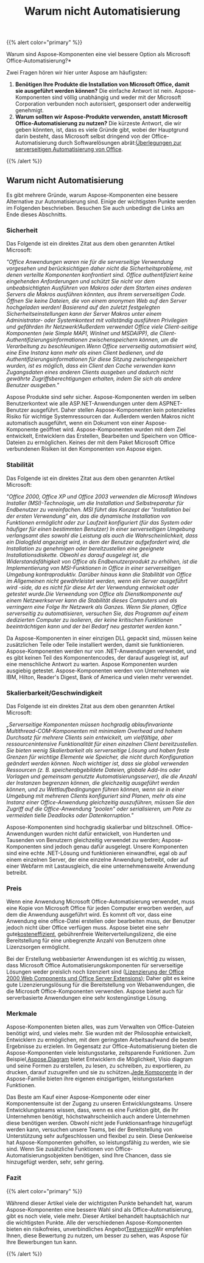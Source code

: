 ﻿---
title: Warum nicht Automatisierung
type: docs
weight: 40
url: /de/net/why-not-automation/
description: Diese Seite beschreibt, warum keine Automatisierung.
---
{{% alert color="primary" %}} 

Warum sind Aspose-Komponenten eine viel bessere Option als Microsoft Office-Automatisierung?*

Zwei Fragen hören wir hier unter Aspose am häufigsten:

1. **Benötigen Ihre Produkte die Installation von Microsoft Office, damit sie ausgeführt werden können?** 
Die einfache Antwort ist nein. Aspose-Komponenten sind völlig unabhängig und weder mit der Microsoft Corporation verbunden noch autorisiert, gesponsert oder anderweitig genehmigt.
1. **Warum sollten wir Aspose-Produkte verwenden, anstatt Microsoft Office-Automatisierung zu nutzen?** 
 Die kürzeste Antwort, die wir geben könnten, ist, dass es viele Gründe gibt, wobei der Hauptgrund darin besteht, dass Microsoft selbst dringend von der Office-Automatisierung durch Softwarelösungen abrät:[Überlegungen zur serverseitigen Automatisierung von Office](http://support.microsoft.com/default.aspx?scid=kb;EN-US;q257757).

{{% /alert %}} 
## **Warum nicht Automatisierung**
Es gibt mehrere Gründe, warum Aspose-Komponenten eine bessere Alternative zur Automatisierung sind. Einige der wichtigsten Punkte werden im Folgenden beschrieben. Besuchen Sie auch unbedingt die Links am Ende dieses Abschnitts.
### **Sicherheit**
Das Folgende ist ein direktes Zitat aus dem oben genannten Artikel Microsoft:

*"Office Anwendungen waren nie für die serverseitige Verwendung vorgesehen und berücksichtigen daher nicht die Sicherheitsprobleme, mit denen verteilte Komponenten konfrontiert sind. Office authentifiziert keine eingehenden Anforderungen und schützt Sie nicht vor dem unbeabsichtigten Ausführen von Makros oder dem Starten eines anderen Servers die Makros ausführen könnten, aus Ihrem serverseitigen Code. Öffnen Sie keine Dateien, die von einem anonymen Web auf den Server hochgeladen werden! Basierend auf den zuletzt festgelegten Sicherheitseinstellungen kann der Server Makros unter einem Administrator- oder Systemkontext mit vollständig ausführen Privilegien und gefährden Ihr Netzwerk!Außerdem verwendet Office viele Client-seitige Komponenten (wie Simple MAPI, WinInet und MSDAIPP), die Client-Authentifizierungsinformationen zwischenspeichern können, um die Verarbeitung zu beschleunigen.Wenn Office serverseitig automatisiert wird, eine Eine Instanz kann mehr als einen Client bedienen, und da Authentifizierungsinformationen für diese Sitzung zwischengespeichert wurden, ist es möglich, dass ein Client den Cache verwenden kann Zugangsdaten eines anderen Clients ausgeben und dadurch nicht gewährte Zugriffsberechtigungen erhalten, indem Sie sich als andere Benutzer ausgeben."*

Aspose Produkte sind sehr sicher. Aspose-Komponenten werden im selben Benutzerkontext wie alle ASP.NET-Anwendungen unter dem ASPNET-Benutzer ausgeführt. Daher stellen Aspose-Komponenten kein potenzielles Risiko für wichtige Systemressourcen dar. Außerdem werden Makros nicht automatisch ausgeführt, wenn ein Dokument von einer Aspose-Komponente geöffnet wird. Aspose-Komponenten wurden mit dem Ziel entwickelt, Entwicklern das Erstellen, Bearbeiten und Speichern von Office-Dateien zu ermöglichen. Keines der mit dem Paket Microsoft Office verbundenen Risiken ist den Komponenten von Aspose eigen.
### **Stabilität**
Das Folgende ist ein direktes Zitat aus dem oben genannten Artikel Microsoft:

*"Office 2000, Office XP und Office 2003 verwenden die Microsoft Windows Installer (MSI)-Technologie, um die Installation und Selbstreparatur für Endbenutzer zu vereinfachen. MSI führt das Konzept der "Installation bei der ersten Verwendung" ein, das die dynamische Installation von Funktionen ermöglicht oder zur Laufzeit konfiguriert (für das System oder häufiger für einen bestimmten Benutzer) In einer serverseitigen Umgebung verlangsamt dies sowohl die Leistung als auch die Wahrscheinlichkeit, dass ein Dialogfeld angezeigt wird, in dem der Benutzer aufgefordert wird, die Installation zu genehmigen oder bereitzustellen eine geeignete Installationsdiskette. Obwohl es darauf ausgelegt ist, die Widerstandsfähigkeit von Office als Endbenutzerprodukt zu erhöhen, ist die Implementierung von MSI-Funktionen in Office in einer serverseitigen Umgebung kontraproduktiv. Darüber hinaus kann die Stabilität von Office im Allgemeinen nicht gewährleistet werden, wenn ein Server ausgeführt wird -side, da es nicht für diese Art der Verwendung entwickelt oder getestet wurde.Die Verwendung von Office als Dienstkomponente auf einem Netzwerkserver kann die Stabilität dieses Computers und als verringern eine Folge Ihr Netzwerk als Ganzes. Wenn Sie planen, Office serverseitig zu automatisieren, versuchen Sie, das Programm auf einem dedizierten Computer zu isolieren, der keine kritischen Funktionen beeinträchtigen kann und der bei Bedarf neu gestartet werden kann."*

Da Aspose-Komponenten in einer einzigen DLL gepackt sind, müssen keine zusätzlichen Teile oder Teile installiert werden, damit sie funktionieren. Aspose-Komponenten werden nur von .NET-Anwendungen verwendet, und es gibt keinen Teil des Komponentencodes, der darauf ausgelegt ist, auf eine menschliche Antwort zu warten. Aspose Komponenten wurden ausgiebig getestet. Aspose-Komponenten werden von Unternehmen wie IBM, Hilton, Reader's Digest, Bank of America und vielen mehr verwendet.
### **Skalierbarkeit/Geschwindigkeit**
Das Folgende ist ein direktes Zitat aus dem oben genannten Artikel Microsoft:

*„Serverseitige Komponenten müssen hochgradig ablaufinvariante Multithread-COM-Komponenten mit minimalem Overhead und hohem Durchsatz für mehrere Clients sein entwickelt, um vielfältige, aber ressourcenintensive Funktionalität für einen einzelnen Client bereitzustellen. Sie bieten wenig Skalierbarkeit als serverseitige Lösung und haben feste Grenzen für wichtige Elemente wie Speicher, die nicht durch Konfiguration geändert werden können. Noch wichtiger ist, dass sie global verwenden Ressourcen (z. B. speicherabgebildete Dateien, globale Add-Ins oder Vorlagen und gemeinsam genutzte Automatisierungsserver), die die Anzahl der Instanzen begrenzen können, die gleichzeitig ausgeführt werden können, und zu Wettlaufbedingungen führen können, wenn sie in einer Umgebung mit mehreren Clients konfiguriert sind Planen, mehr als eine Instanz einer Office-Anwendung gleichzeitig auszuführen, müssen Sie den Zugriff auf die Office-Anwendung "poolen" oder serialisieren, um Pote zu vermeiden tielle Deadlocks oder Datenkorruption."*

Aspose-Komponenten sind hochgradig skalierbar und blitzschnell. Office-Anwendungen wurden nicht dafür entwickelt, von Hunderten und Tausenden von Benutzern gleichzeitig verwendet zu werden; Aspose-Komponenten sind jedoch genau dafür ausgelegt. Unsere Komponenten sind eine echte .NET-Lösung und funktionieren einwandfrei, egal ob auf einem einzelnen Server, der eine einzelne Anwendung betreibt, oder auf einer Webfarm mit Lastausgleich, die eine unternehmensweite Anwendung betreibt.
### **Preis**
 Wenn eine Anwendung Microsoft Office-Automatisierung verwendet, muss eine Kopie von Microsoft Office für jeden Computer erworben werden, auf dem die Anwendung ausgeführt wird. Es kommt oft vor, dass eine Anwendung eine office-Datei erstellen oder bearbeiten muss, der Benutzer jedoch nicht über Office verfügen muss. Aspose bietet eine sehr gute[kosteneffizient](https://purchase.aspose.com/buy), gebührenfreie Weiterverteilungslizenz, die eine Bereitstellung für eine unbegrenzte Anzahl von Benutzern ohne Lizenzsorgen ermöglicht.

Bei der Erstellung webbasierter Anwendungen ist es wichtig zu wissen, dass Microsoft Office Automatisierungskomponenten für serverseitige Lösungen weder preislich noch lizenziert sind ([Lizenzierung der Office 2000 Web Components und Office Server Extensions](http://support.microsoft.com/default.aspx?scid=kb;EN-US;q243006)); Daher gibt es keine gute Lizenzierungslösung für die Bereitstellung von Webanwendungen, die die Microsoft Office-Komponenten verwenden. Aspose bietet auch für serverbasierte Anwendungen eine sehr kostengünstige Lösung.
### **Merkmale**
 Aspose-Komponenten bieten alles, was zum Verwalten von Office-Dateien benötigt wird, und vieles mehr. Sie wurden mit der Philosophie entwickelt, Entwicklern zu ermöglichen, mit dem geringsten Arbeitsaufwand die besten Ergebnisse zu erzielen. Im Gegensatz zur Office-Automatisierung bieten die Aspose-Komponenten viele leistungsstarke, zeitsparende Funktionen. Zum Beispiel,[Aspose.Diagram](https://products.aspose.com/diagram/net/) bietet Entwicklern die Möglichkeit, Visio diagram und seine Formen zu erstellen, zu lesen, zu schreiben, zu exportieren, zu drucken, darauf zuzugreifen und sie zu schützen.[Jede Komponente](https://products.aspose.com/total/) in der Aspose-Familie bieten ihre eigenen einzigartigen, leistungsstarken Funktionen.

Das Beste am Kauf einer Aspose-Komponente oder einer Komponentensuite ist der Zugang zu unseren Entwicklungsteams. Unsere Entwicklungsteams wissen, dass, wenn es eine Funktion gibt, die Ihr Unternehmen benötigt, höchstwahrscheinlich auch andere Unternehmen diese benötigen werden. Obwohl nicht jede Funktionsanfrage hinzugefügt werden kann, versuchen unsere Teams, bei der Bereitstellung von Unterstützung sehr aufgeschlossen und flexibel zu sein. Diese Denkweise hat Aspose-Komponenten geholfen, so leistungsfähig zu werden, wie sie sind. Wenn Sie zusätzliche Funktionen von Office-Automatisierungsobjekten benötigen, sind Ihre Chancen, dass sie hinzugefügt werden, sehr, sehr gering.
### **Fazit**
{{% alert color="primary" %}} 

 Während dieser Artikel viele der wichtigsten Punkte behandelt hat, warum Aspose-Komponenten eine bessere Wahl sind als Office-Automatisierung, gibt es noch viele, viele mehr. Dieser Artikel behandelt hauptsächlich nur die wichtigsten Punkte. Alle der verschiedenen Aspose-Komponenten bieten ein risikofreies, unverbindliches Angebot[Testversion](https://www.nuget.org/packages/Aspose.Diagram/)Wir empfehlen Ihnen, diese Bewertung zu nutzen, um besser zu sehen, was Aspose für Ihre Bewerbungen tun kann.

{{% /alert %}}
